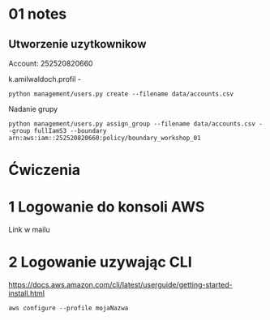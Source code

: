 # 01 notes

## Utworzenie uzytkownikow


Account: 252520820660

k.amilwaldoch.profil - 


```
python management/users.py create --filename data/accounts.csv
```

Nadanie grupy

```
python management/users.py assign_group --filename data/accounts.csv --group fullIamS3 --boundary arn:aws:iam::252520820660:policy/boundary_workshop_01
```





# Ćwiczenia

# 1 Logowanie do konsoli AWS
Link w mailu

# 2 Logowanie uzywając CLI

https://docs.aws.amazon.com/cli/latest/userguide/getting-started-install.html


```
aws configure --profile mojaNazwa
```




